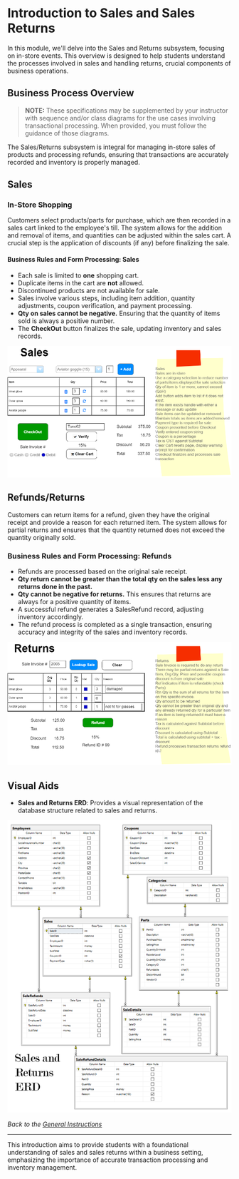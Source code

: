 # Introduction to Sales and Sales Returns

In this module, we'll delve into the Sales and Returns subsystem, focusing on in-store events. This overview is designed to help students understand the processes involved in sales and handling returns, crucial components of business operations.

## Business Process Overview

> **NOTE:** These specifications may be supplemented by your instructor with sequence and/or class diagrams for the use cases involving transactional processing. When provided, you must follow the guidance of those diagrams.

The Sales/Returns subsystem is integral for managing in-store sales of products and processing refunds, ensuring that transactions are accurately recorded and inventory is properly managed.

## Sales

### In-Store Shopping

Customers select products/parts for purchase, which are then recorded in a sales cart linked to the employee's till. The system allows for the addition and removal of items, and quantities can be adjusted within the sales cart. A crucial step is the application of discounts (if any) before finalizing the sale.

#### Business Rules and Form Processing: Sales

- Each sale is limited to **one** shopping cart.
- Duplicate items in the cart are **not** allowed.
- Discontinued products are not available for sale.
- Sales involve various steps, including item addition, quantity adjustments, coupon verification, and payment processing.
- **Qty on sales cannot be negative.** Ensuring that the quantity of items sold is always a positive number.
- The **CheckOut** button finalizes the sale, updating inventory and sales records.

![Demo Form](./sales.png)

## Refunds/Returns

Customers can return items for a refund, given they have the original receipt and provide a reason for each returned item. The system allows for partial returns and ensures that the quantity returned does not exceed the quantity originally sold.

### Business Rules and Form Processing: Refunds

- Refunds are processed based on the original sale receipt.
- **Qty return cannot be greater than the total qty on the sales less any returns done in the past.**
- **Qty cannot be negative for returns.** This ensures that returns are always for a positive quantity of items.
- A successful refund generates a SalesRefund record, adjusting inventory accordingly.
- The refund process is completed as a single transaction, ensuring accuracy and integrity of the sales and inventory records.

![Refunds](./returns.png)

## Visual Aids

- **Sales and Returns ERD**: Provides a visual representation of the database structure related to sales and returns.

![eTools - Shopping ERD](./salesreturns_erd.png)

*Back to the [General Instructions](./ReadMe.md)*

---

This introduction aims to provide students with a foundational understanding of sales and sales returns within a business setting, emphasizing the importance of accurate transaction processing and inventory management.
